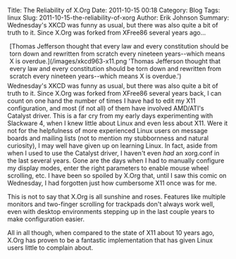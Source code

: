Title: The Reliability of X.Org
Date: 2011-10-15 00:18
Category: Blog
Tags: linux
Slug: 2011-10-15-the-reliability-of-xorg
Author: Erik Johnson
Summary: Wednesday's XKCD was funny as usual, but there was also quite a bit of truth to it. Since X.Org was forked from XFree86 several years ago...

<div style='float: right; margin-left: 5px; margin-bottom: 5px;'>
[Thomas Jefferson thought that every law and every constitution should be torn down and rewritten from scratch every nineteen years--which means X is overdue.](/images/xkcd963-x11.png 'Thomas Jefferson thought that every law and every constitution should be torn down and rewritten from scratch every nineteen years--which means X is overdue.')
</div>

Wednesday's XKCD was funny as usual, but there was also quite a bit of truth to
it. Since X.Org was forked from XFree86 several years back, I can count on one
hand the number of times I have had to edit my X11 configuration, and most (if
not all) of them have involved AMD/ATI's Catalyst driver. This is a far cry
from my early days experimenting with Slackware 4, when I knew little about
Linux and even less about X11. Were it not for the helpfulness of more
experienced Linux users on message boards and mailing lists (not to mention my
stubbornness and natural curiosity), I may well have given up on learning
Linux. In fact, aside from when I used to use the Catalyst driver, I haven't
even *had* an xorg.conf in the last several years. Gone are the days when I had
to manually configure my display modes, enter the right parameters to enable
mouse wheel scrolling, etc. I have been so spoiled by X.Org that, until I saw
this comic on Wednesday, I had forgotten just how cumbersome X11 once was for
me.

This is not to say that X.Org is all sunshine and roses. Features like multiple
monitors and two-finger scrolling for trackpads don't always work well, even
with desktop environments stepping up in the last couple years to make
configuration easier.

All in all though, when compared to the state of X11 about 10 years ago, X.Org
has proven to be a fantastic implementation that has given Linux users little
to complain about.
